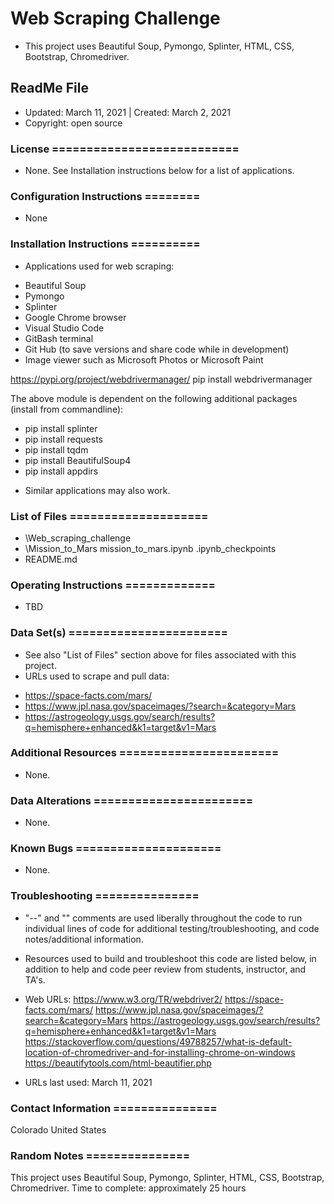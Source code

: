 # Web Scraping Challenge
* This project uses Beautiful Soup, Pymongo, Splinter, HTML, CSS, Bootstrap, Chromedriver.

## ReadMe File
* Updated: March 11, 2021 | Created: March 2, 2021
* Copyright: open source

### License ===========================
* None. See Installation instructions below for a list of applications.


### Configuration Instructions ========
* None


### Installation Instructions ==========
* Applications used for web scraping:
- Beautiful Soup
- Pymongo
- Splinter
- Google Chrome browser
- Visual Studio Code
- GitBash terminal
- Git Hub (to save versions and share code while in development)
- Image viewer such as Microsoft Photos or Microsoft Paint

https://pypi.org/project/webdrivermanager/
pip install webdrivermanager

The above module is dependent on the following additional packages (install from commandline):
- pip install splinter
- pip install requests
- pip install tqdm
- pip install BeautifulSoup4
- pip install appdirs

* Similar applications may also work.


### List of Files ====================
* \Web_scraping_challenge
*    \Mission_to_Mars
        mission_to_mars.ipynb
                \.ipynb_checkpoints
*   README.md



### Operating Instructions =============
* TBD


### Data Set(s) =======================
* See also "List of Files" section above for files associated with this project.
* URLs used to scrape and pull data:
- https://space-facts.com/mars/
- https://www.jpl.nasa.gov/spaceimages/?search=&category=Mars
- https://astrogeology.usgs.gov/search/results?q=hemisphere+enhanced&k1=target&v1=Mars


### Additional Resources =======================
* None.


###  Data Alterations =======================
* None.


###  Known Bugs =====================
* None.


### Troubleshooting ===============
* "--" and "<!---->"  comments are used liberally throughout the code to run individual lines of code for additional testing/troubleshooting, and code notes/additional information.

* Resources used to build and troubleshoot this code are listed below, in addition to help and code peer review from students, instructor, and TA's.

* Web URLs:
https://www.w3.org/TR/webdriver2/
https://space-facts.com/mars/
https://www.jpl.nasa.gov/spaceimages/?search=&category=Mars
https://astrogeology.usgs.gov/search/results?q=hemisphere+enhanced&k1=target&v1=Mars
https://stackoverflow.com/questions/49788257/what-is-default-location-of-chromedriver-and-for-installing-chrome-on-windows
https://beautifytools.com/html-beautifier.php



* URLs last used: March 11, 2021


###  Contact Information ===============
Colorado   United States


### Random Notes ===============
This project uses Beautiful Soup, Pymongo, Splinter, HTML, CSS, Bootstrap, Chromedriver.
Time to complete: approximately 25 hours
